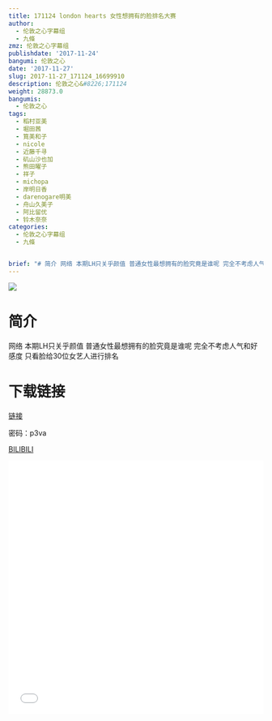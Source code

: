 ```yaml
---
title: 171124 london hearts 女性想拥有的脸排名大赛
author:
  - 伦敦之心字幕组
  - 九條
zmz: 伦敦之心字幕组
publishdate: '2017-11-24'
bangumi: 伦敦之心
date: '2017-11-27'
slug: 2017-11-27_171124_16699910
description: 伦敦之心&#8226;171124
weight: 28873.0
bangumis:
  - 伦敦之心
tags:
  - 稻村亚美
  - 堀田茜
  - 筧美和子
  - nicole
  - 近藤千寻
  - 矶山沙也加
  - 熊田曜子
  - 祥子
  - michopa
  - 岸明日香
  - darenogare明美
  - 舟山久美子
  - 阿比留优
  - 铃木奈奈
categories:
  - 伦敦之心字幕组
  - 九條


brief: "# 简介 网络 本期LH只关乎颜值 普通女性最想拥有的脸究竟是谁呢 完全不考虑人气和好感度 只看脸给30位女艺人进行排名 # 下载链接"
---
```

![](https://i.imgur.com/Zs1eO4X.png)
# 简介  
网络
本期LH只关乎颜值 普通女性最想拥有的脸究竟是谁呢 完全不考虑人气和好感度 只看脸给30位女艺人进行排名

# 下载链接
<a href="http://pan.baidu.com/s/1dE9T8BZ" target="_blank">链接</a>

密码：p3va


[BILIBILI](https://www.bilibili.com/video/av16699910/)

<div class="vcontainer">  <iframe class="video" src="//www.bilibili.com/blackboard/player.html?aid=16699910" width="100%" height="500" frameborder="0" allowfullscreen="allowfullscreen"></iframe></div>
